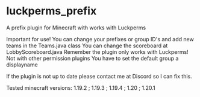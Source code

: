 # luckperms_prefix
A prefix plugin for Minecraft with works with Luckperms



Important for use!
    You can change your prefixes or group ID's and add new teams in the Teams.java class
    You can change the scoreboard at LobbyScoreboard.java
    Remember the plugin only works with Luckperms! Not with other permission plugins
    You have to set the default group a displayname


If the plugin is not up to date please contact me at Discord so I can fix this.

Tested minecraft versions: 1.19.2 ; 1.19.3 ; 1.19.4 ; 1.20 ; 1.20.1
